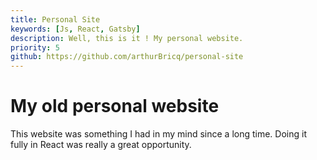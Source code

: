 ```yaml
---
title: Personal Site
keywords: [Js, React, Gatsby]
description: Well, this is it ! My personal website.
priority: 5
github: https://github.com/arthurBricq/personal-site
---
```


# My old personal website

This website was something I had in my mind since a long time. Doing it fully in React was really a great opportunity. 
